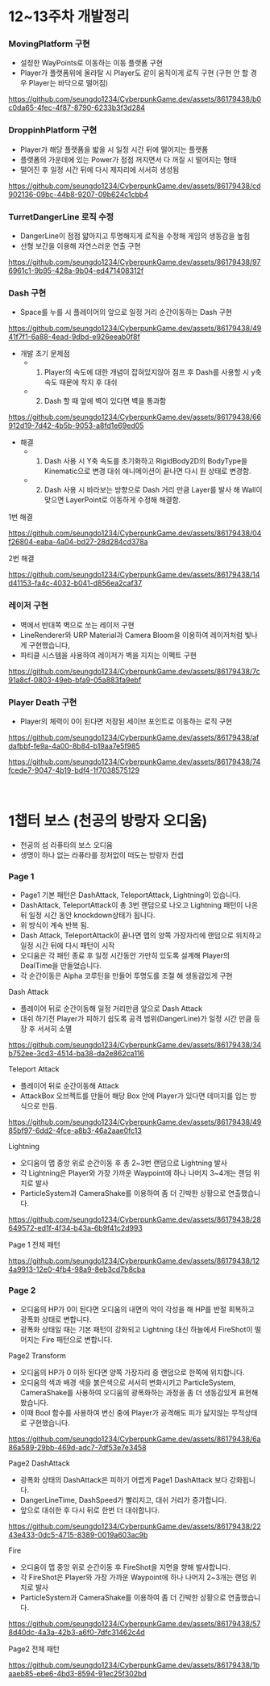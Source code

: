 # 12~13주차 개발정리

### MovingPlatform 구현
* 설정한 WayPoints로 이동하는 이동 플랫폼 구현
* Player가 플랫폼위에 올라탈 시 Player도 같이 움직이게 로직 구현 (구현 안 할 경우 Player는 바닥으로 떨어짐)

https://github.com/seungdo1234/CyberpunkGame.dev/assets/86179438/b0c0da65-4fec-4f87-8790-6233b3f3d284

### DroppinhPlatform 구현
* Player가 해당 플랫폼을 밟을 시 일정 시간 뒤에 떨어지는 플랫폼
* 플랫폼의 가운데에 있는 Power가 점점 꺼지면서 다 꺼질 시 떨어지는 형태
* 떨어진 후 일정 시간 뒤에 다시 제자리에 서서히 생성됨


https://github.com/seungdo1234/CyberpunkGame.dev/assets/86179438/cd902136-09bc-44b8-9207-09b624c1cbb4



### TurretDangerLine 로직 수정
* DangerLine이 점점 얇아지고 투명해지게 로직을 수정해 게임의 생동감을 높힘
* 선형 보간을 이용해 자연스러운 연출 구현 

https://github.com/seungdo1234/CyberpunkGame.dev/assets/86179438/976961c1-9b95-428a-9b04-ed471408312f

### Dash 구현
* Space를 누를 시 플레이어의 앞으로 일정 거리 순간이동하는 Dash 구현


https://github.com/seungdo1234/CyberpunkGame.dev/assets/86179438/4941f7f1-6a88-4ead-9dbd-e926eeab0f8f



* 개발 초기 문제점
  *  1. Player의 속도에 대한 개념이 잡혀있지않아 점프 후 Dash를 사용할 시 y축 속도 때문에 착지 후 대쉬
  *  2. Dash 할 때 앞에 벽이 있다면 벽을 통과함



https://github.com/seungdo1234/CyberpunkGame.dev/assets/86179438/66912d19-7d42-4b5b-9053-a8fd1e69ed05

  
* 해결
  *  1. Dash 사용 시 Y축 속도를 초기화하고 RigidBody2D의 BodyType을 Kinematic으로 변경 대쉬 애니메이션이 끝나면 다시 원 상태로 변경함.
  *  2. Dash 사용 시 바라보는 방향으로 Dash 거리 만큼 Layer를 발사 해 Wall이 맞으면 LayerPoint로 이동하게 수정해 해결함.
  

1번 해결

https://github.com/seungdo1234/CyberpunkGame.dev/assets/86179438/04f26804-eaba-4a04-bd27-28d284cd378a


2번 해결

https://github.com/seungdo1234/CyberpunkGame.dev/assets/86179438/14d41153-fa4c-4032-b041-d856ea2caf37


### 레이저 구현
* 벽에서 반대쪽 벽으로 쏘는 레이저 구현
* LineRenderer와 URP Material과 Camera Bloom을 이용하여 레이저처럼 빛나게 구현했습니다,
* 파티클 시스템을 사용하여 레이저가 벽을 지지는 이펙트 구현


https://github.com/seungdo1234/CyberpunkGame.dev/assets/86179438/7c91a8cf-0803-49eb-bfa9-05a883fa9ebf

### Player Death 구현
* Player의 체력이 0이 된다면 저장된 세이브 포인트로 이동하는 로직 구현

https://github.com/seungdo1234/CyberpunkGame.dev/assets/86179438/afdafbbf-fe9a-4a00-8b84-b19aa7e5f985


https://github.com/seungdo1234/CyberpunkGame.dev/assets/86179438/74fcede7-9047-4b19-bdf4-1f7038575129

<br/>

# 1챕터 보스 (천공의 방랑자 오디움)
* 천공의 섬 라퓨타의 보스 오디움
* 생명이 하나 없는 라퓨타를 정처없이 떠도는 방랑자 컨셉

### Page 1
* Page1 기본 패턴은 DashAttack, TeleportAttack, Lightning이 있습니다.
* DashAttack, TeleportAttack이 총 3번 랜덤으로 나오고 Lightning 패턴이 나온 뒤 일정 시간 동안 knockdown상태가 됩니다.
* 위 방식이 계속 반복 됨.
* Dash Attack, TeleportAttack이 끝나면 맵의 양쪽 가장자리에 랜덤으로 위치하고 일정 시간 뒤에 다시 패턴이 시작
* 오디움은 각 패턴 종료 후 일정 시간동안 가만히 있도록 설계해 Player의 DealTime을 만들었습니다.
* 각 순간이동은 Alpha 코루틴을 만들어 투명도를 조절 해 생동감있게 구현

Dash Attack
* 플레이어 뒤로 순간이동해 일정 거리만큼 앞으로 Dash Attack
* 대쉬 하기전 Player가 피하기 쉽도록 공격 범위(DangerLine)가 일정 시간 만큼 등장 후 서서히 소멸

https://github.com/seungdo1234/CyberpunkGame.dev/assets/86179438/34b752ee-3cd3-4514-ba38-da2e862ca116

Teleport Attack
* 플레이어 뒤로 순간이동해 Attack
* AttackBox 오브젝트를 만들어 해당 Box 안에 Player가 있다면 데미지를 입는 방식으로 만듬.

https://github.com/seungdo1234/CyberpunkGame.dev/assets/86179438/4985bf97-6dd2-4fce-a8b3-46a2aae0fc13

Lightning
* 오디움이 맵 중앙 위로 순간이동 후 총 2~3번 랜덤으로 Lightning 발사
* 각 Lightning은 Player와 가장 가까운 Waypoint에 하나 나머지 3~4개는 랜덤 위치로 발사
* ParticleSystem과 CameraShake를 이용하여 좀 더 긴박한 상황으로 연출했습니다.

https://github.com/seungdo1234/CyberpunkGame.dev/assets/86179438/28649572-ed1f-4f34-b43a-6b9f41c2d993

Page 1 전체 패턴

https://github.com/seungdo1234/CyberpunkGame.dev/assets/86179438/124a9913-12e0-4fb4-98a9-8eb3cd7b8cba

### Page 2
* 오디움의 HP가 0이 된다면 오디움의 내면의 악이 각성을 해 HP를 반절 회복하고 광폭화 상태로 변합니다.
* 광폭화 상태일 때는 기본 패턴이 강화되고 Lightning 대신 하늘에서 FireShot이 떨어지는 Fire 패턴으로 변합니다.

Page2 Transform
* 오디움의 HP가 0 이하 된다면 양쪽 가장자리 중 랜덤으로 한쪽에 위치합니다.
* 오디움의 색과 배경 색을 붉은색으로 서서히 변화시키고 ParticleSystem, CameraShake를 사용하여 오디움의 광폭화하는 과정을 좀 더 생동감있게 표현해봤습니다.
* 이때 Bool 함수를 사용하여 변신 중에 Player가 공격해도 피가 닳지않는 무적상태로 구현했습니다.


https://github.com/seungdo1234/CyberpunkGame.dev/assets/86179438/6a86a589-29bb-469d-adc7-7df53e7e3458


Page2 DashAttack
* 광폭화 상태의 DashAttack은 피하기 어렵게 Page1 DashAttack 보다 강화됩니다.
* DangerLineTime, DashSpeed가 빨리지고, 대쉬 거리가 증가합니다.
* 앞으로 대쉬한 후 다시 뒤로 한번 더 대쉬합니다.


https://github.com/seungdo1234/CyberpunkGame.dev/assets/86179438/2243e433-0dc5-4715-8389-0019a603ac9b


Fire
* 오디움이 맵 중앙 위로 순간이동 후 FireShot을 지면을 향해 발사합니다.
* 각 FireShot은 Player와 가장 가까운 Waypoint에 하나 나머지 2~3개는 랜덤 위치로 발사
* ParticleSystem과 CameraShake를 이용하여 좀 더 긴박한 상황으로 연출했습니다.


https://github.com/seungdo1234/CyberpunkGame.dev/assets/86179438/578d40dc-4a3a-42b3-a6f0-7dfc31462c4d


Page2 전체 패턴


https://github.com/seungdo1234/CyberpunkGame.dev/assets/86179438/1baaeb85-ebe6-4bd3-8594-91ec25f302bd





